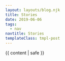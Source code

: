 ```yaml
---
layout: layouts/blog.njk
title: Stories
date: 2019-06-06
tags:
  - nav
navtitle: Stories
templateClass: tmpl-post
---
```


{{ content | safe }}